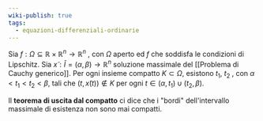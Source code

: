```yaml
---
wiki-publish: true
tags:
  - equazioni-differenziali-ordinarie
---
```

Sia $f : \Omega ⊆ \mathbb{R} × \mathbb{R}^n → \mathbb{R}^n$ , con $\Omega$ aperto ed $f$ che soddisfa le condizioni
di Lipschitz. Sia $x̃ : \tilde{I} = (α, β) → \mathbb{R}^n$ soluzione massimale del [[Problema di Cauchy generico]]. Per ogni insieme compatto $K ⊂ \Omega$, esistono $t_1$, $t_2$ , con $α < t_1 < t_2 < β$, tali che $(t, x̃(t)) \notin K$ per ogni $t ∈ (α, t_1) ∪ (t_2 , β)$.

Il **teorema di uscita dal compatto** ci dice che i "bordi" dell'intervallo massimale di esistenza non sono mai compatti.